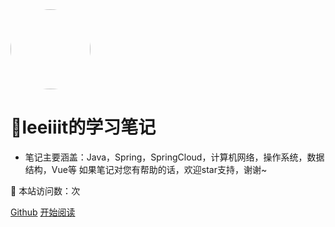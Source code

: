<img width="128px" style="border-radius: 50%" bor src="./icon/bitbug.ico">

#   📙leeiiit的学习笔记

- 笔记主要涵盖：Java，Spring，SpringCloud，计算机网络，操作系统，数据结构，Vue等 如果笔记对您有帮助的话，欢迎star支持，谢谢~

:rocket: 本站访问数：<span id="busuanzi_value_site_pv"></span>次

[Github](<https://github.com/leeiiit/blog>)
[开始阅读](README.md)

